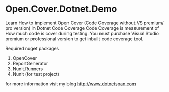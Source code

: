 # Open.Cover.Dotnet.Demo
Learn How to implement Open Cover (Code Coverage without VS premium/ pro version) in Dotnet
Code Coverage
Code Coverage is measurement of How much code is cover during testing.
You must purchase Visual Studio premium or professional version to get inbuilt code coverage tool.

Required nuget packages
1. OpenCover
2. ReportGenerator
3. Nunit.Runners
4. Nunit (for test project)

for more information visit my blog http://www.dotnetspan.com
